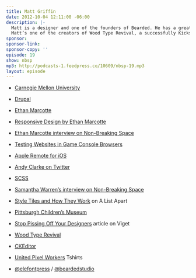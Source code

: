 ```yaml
---
title: Matt Griffin
date: 2012-10-04 12:11:00 -06:00
description: |-
  Matt is a designer and one of the founders of Bearded. He has a great love for letterpress printing, and is an advocate for collaboration in design, and has been published in A List Apart and .net magazine.
  Matt’s one of the creators of Wood Type Revival, a successfully Kickstarter-funded project which seeks out lost historic wood type and converts it into digital fonts for modern designers.
sponsor: 
sponsor-link: 
sponsor-copy: ''
episode: 19
show: nbsp
mp3: http://podcasts-1.feedpress.co/10609/nbsp-19.mp3
layout: episode
---
```


-  [Carnegie Mellon University](http://www.cmu.edu/index.shtml)

-  [Drupal](http://drupal.org)

-  [Ethan Marcotte](http://ethanmarcotte.com)

-  [Responsive Design by Ethan Marcotte](http://www.abookapart.com/products/responsive-web-design)

-  [Ethan Marcotte interview on Non-Breaking Space](http://nonbreakingspace.tv/ethan-marcotte/)

-  [Testing Websites in Game Console Browsers](http://www.alistapart.com/articles/testing-websites-in-game-console-browsers/)

-  [Apple Remote for iOS](http://itunes.apple.com/us/app/remote/id284417350?mt=8)

-  [Andy Clarke on Twitter](http://twitter.com/Malarkey/status/246583169409773568)

-  [SCSS](http://sass-lang.com)

-  [Samantha Warren&rsquo;s interview on Non-Breaking Space](http://nonbreakingspace.tv/samantha-warren/)

-  [Style Tiles and How They Work](http://www.alistapart.com/articles/style-tiles-and-how-they-work/) on A List Apart

-  [Pittsburgh Children&rsquo;s Museum](https://pittsburghkids.org)

-  [Stop Pissing Off Your Designers](http://viget.com/extend/stop-pissing-off-your-designers) article on Viget

-  [Wood Type Revival](http://www.woodtyperevival.com)

-  [CKEditor](http://ckeditor.com)

-  [United Pixel Workers](http://www.unitedpixelworkers.com/products/wood-type-revival) Tshirts

-  [@elefontpress](http://twitter.com/elefontpress) /  [@beardedstudio](http://twitter.com/beardedstudio)
